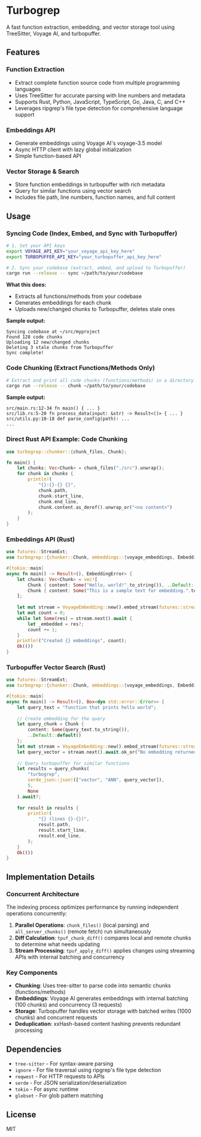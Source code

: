 # Turbogrep

A fast function extraction, embedding, and vector storage tool using TreeSitter, Voyage AI, and turbopuffer.

## Features

### Function Extraction
- Extract complete function source code from multiple programming languages
- Uses TreeSitter for accurate parsing with line numbers and metadata
- Supports Rust, Python, JavaScript, TypeScript, Go, Java, C, and C++
- Leverages ripgrep's file type detection for comprehensive language support

### Embeddings API
- Generate embeddings using Voyage AI's voyage-3.5 model
- Async HTTP client with lazy global initialization
- Simple function-based API

### Vector Storage & Search
- Store function embeddings in turbopuffer with rich metadata
- Query for similar functions using vector search
- Includes file path, line numbers, function names, and full content

## Usage

### Syncing Code (Index, Embed, and Sync with Turbopuffer)

```bash
# 1. Set your API keys
export VOYAGE_API_KEY="your_voyage_api_key_here"
export TURBOPUFFER_API_KEY="your_turbopuffer_api_key_here"

# 2. Sync your codebase (extract, embed, and upload to Turbopuffer)
cargo run --release -- sync ~/path/to/your/codebase
```

**What this does:**
- Extracts all functions/methods from your codebase
- Generates embeddings for each chunk
- Uploads new/changed chunks to Turbopuffer, deletes stale ones

**Sample output:**
```
Syncing codebase at ~/src/myproject
Found 128 code chunks
Uploading 12 new/changed chunks
Deleting 3 stale chunks from Turbopuffer
Sync complete!
```

### Code Chunking (Extract Functions/Methods Only)

```bash
# Extract and print all code chunks (functions/methods) in a directory
cargo run --release -- chunk ~/path/to/your/codebase
```

**Sample output:**
```
src/main.rs:12-34 fn main() { ... }
src/lib.rs:5-20 fn process_data(input: &str) -> Result<()> { ... }
src/utils.py:10-18 def parse_config(path): ...
...
```

### Direct Rust API Example: Code Chunking

```rust
use turbogrep::chunker::{chunk_files, Chunk};

fn main() {
    let chunks: Vec<Chunk> = chunk_files("./src").unwrap();
    for chunk in chunks {
        println!(
            "{}:{}-{} {}",
            chunk.path,
            chunk.start_line,
            chunk.end_line,
            chunk.content.as_deref().unwrap_or("<no content>")
        );
    }
}
```

### Embeddings API (Rust)

```rust
use futures::StreamExt;
use turbogrep::{chunker::Chunk, embeddings::{voyage_embeddings, EmbeddingType, EmbeddingError}};

#[tokio::main]
async fn main() -> Result<(), EmbeddingError> {
    let chunks: Vec<Chunk> = vec![
        Chunk { content: Some("Hello, world!".to_string()), ..Default::default() },
        Chunk { content: Some("This is a sample text for embedding.".to_string()), ..Default::default() },
    ];
    
    let mut stream = VoyageEmbedding::new().embed_stream(futures::stream::iter(chunks), EmbeddingType::Document);
    let mut count = 0;
    while let Some(res) = stream.next().await {
        let _embedded = res?;
        count += 1;
    }
    println!("Created {} embeddings", count);
    Ok(())
}
```

### Turbopuffer Vector Search (Rust)

```rust
use futures::StreamExt;
use turbogrep::{chunker::Chunk, embeddings::{voyage_embeddings, EmbeddingType}, turbopuffer::query_chunks};

#[tokio::main]
async fn main() -> Result<(), Box<dyn std::error::Error>> {
    let query_text = "function that prints hello world";
    
    // Create embedding for the query
    let query_chunk = Chunk {
        content: Some(query_text.to_string()),
        ..Default::default()
    };
    let mut stream = VoyageEmbedding::new().embed_stream(futures::stream::iter(vec![query_chunk]), EmbeddingType::Query);
    let query_vector = stream.next().await.ok_or("No embedding returned for query")??.vector.unwrap_or_default();
    
    // Query turbopuffer for similar functions
    let results = query_chunks(
        "turbogrep", 
        serde_json::json!(["vector", "ANN", query_vector]), 
        5, 
        None
    ).await?;
    
    for result in results {
        println!(
            "{} (lines {}-{})",
            result.path,
            result.start_line,
            result.end_line,
        );
    }
    Ok(())
}
```

## Implementation Details

### Concurrent Architecture

The indexing process optimizes performance by running independent operations concurrently:

1. **Parallel Operations**: `chunk_files()` (local parsing) and `all_server_chunks()` (remote fetch) run simultaneously
2. **Diff Calculation**: `tpuf_chunk_diff()` compares local and remote chunks to determine what needs updating
3. **Stream Processing**: `tpuf_apply_diff()` applies changes using streaming APIs with internal batching and concurrency

### Key Components

- **Chunking**: Uses tree-sitter to parse code into semantic chunks (functions/methods)
- **Embeddings**: Voyage AI generates embeddings with internal batching (100 chunks) and concurrency (3 requests)
- **Storage**: Turbopuffer handles vector storage with batched writes (1000 chunks) and concurrent requests
- **Deduplication**: xxHash-based content hashing prevents redundant processing

## Dependencies

- `tree-sitter` - For syntax-aware parsing
- `ignore` - For file traversal using ripgrep's file type detection
- `reqwest` - For HTTP requests to APIs
- `serde` - For JSON serialization/deserialization
- `tokio` - For async runtime
- `globset` - For glob pattern matching

## License

MIT 